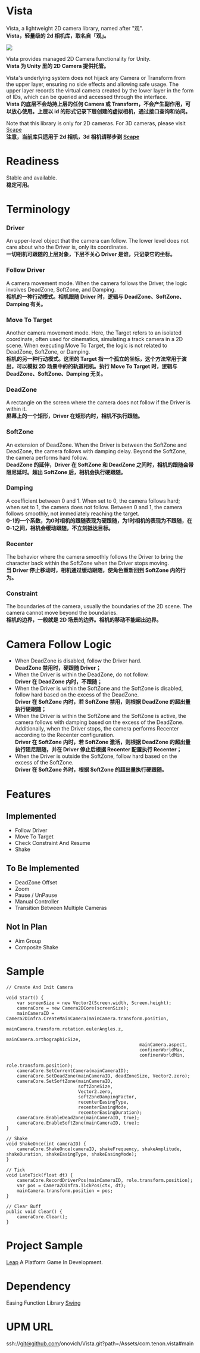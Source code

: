 # Vista
Vista, a lightweight 2D camera library, named after "观".<br/>
**Vista，轻量级的 2d 相机库，取名自「观」。**

![](https://github.com/onovich/Vista/blob/main/Assets/com.tenon.vista/Resources_Sample/codecover_visita.png)

Vista provides managed 2D Camera functionality for Unity.<br/>
**Vista 为 Unity 里的 2D Camera 提供托管。**

Vista's underlying system does not hijack any Camera or Transform from the upper layer, ensuring no side effects and allowing safe usage. The upper layer records the virtual camera created by the lower layer in the form of IDs, which can be queried and accessed through the interface.<br/>
**Vista 的底层不会劫持上层的任何 Camera 或 Transform，不会产生副作用，可以放心使用。上层以 id 的形式记录下层创建的虚拟相机，通过接口查询和访问。**

Note that this library is only for 2D cameras. For 3D cameras, please visit [Scape](https://github.com/onovich/Scape)<br/>
**注意，当前库只适用于 2d 相机，3d 相机请移步到 [Scape](https://github.com/onovich/Scape)**

# Readiness
Stable and available.<br/>
**稳定可用。**

# Terminology
### Driver
An upper-level object that the camera can follow. The lower level does not care about who the Driver is, only its coordinates.<br/>
**一切相机可跟随的上层对象，下层不关心 Driver 是谁，只记录它的坐标。**

### Follow Driver
A camera movement mode. When the camera follows the Driver, the logic involves DeadZone, SoftZone, and Damping.<br/>
**相机的一种行动模式。相机跟随 Driver 时，逻辑与 DeadZone、SoftZone、Damping 有关。**

### Move To Target
Another camera movement mode. Here, the Target refers to an isolated coordinate, often used for cinematics, simulating a track camera in a 2D scene. When executing Move To Target, the logic is not related to DeadZone, SoftZone, or Damping.<br/>
**相机的另一种行动模式。这里的 Target 指一个孤立的坐标，这个方法常用于演出，可以模拟 2D 场景中的的轨道相机。执行 Move To Target 时，逻辑与  DeadZone、SoftZone、Damping 无关。**

### DeadZone
A rectangle on the screen where the camera does not follow if the Driver is within it.<br/>
**屏幕上的一个矩形，Driver 在矩形内时，相机不执行跟随。**

### SoftZone
An extension of DeadZone. When the Driver is between the SoftZone and DeadZone, the camera follows with damping delay. Beyond the SoftZone, the camera performs hard follow.<br/>
**DeadZone 的延伸，Driver 在 SoftZone 和 DeadZone 之间时，相机的跟随会带阻尼延时。超出 SoftZone 后，相机会执行硬跟随。**

### Damping
A coefficient between 0 and 1. When set to 0, the camera follows hard; when set to 1, the camera does not follow. Between 0 and 1, the camera follows smoothly, not immediately reaching the target.<br/>
**0-1的一个系数，为0时相机的跟随表现为硬跟随，为1时相机的表现为不跟随，在0-1之间，相机会缓动跟随，不立刻抵达目标。**

### Recenter
The behavior where the camera smoothly follows the Driver to bring the character back within the SoftZone when the Driver stops moving.<br/>
**当 Driver 停止移动时，相机通过缓动跟随，使角色重新回到 SoftZone 内的行为。**

### Constraint
The boundaries of the camera, usually the boundaries of the 2D scene. The camera cannot move beyond the boundaries.<br/>
**相机的边界，一般就是 2D 场景的边界。相机的移动不能超出边界。**

# Camera Follow Logic
* When DeadZone is disabled, follow the Driver hard.<br/>
  **DeadZone 禁用时，硬跟随 Driver；**
* When the Driver is within the DeadZone, do not follow.<br/>
  **Driver 在 DeadZone 内时，不跟随；**
* When the Driver is within the SoftZone and the SoftZone is disabled, follow hard based on the excess of the DeadZone.<br/>
  **Driver 在 SoftZone 内时，若 SoftZone 禁用，则根据 DeadZone 的超出量执行硬跟随；**
* When the Driver is within the SoftZone and the SoftZone is active, the camera follows with damping based on the excess of the DeadZone. Additionally, when the Driver stops, the camera performs Recenter according to the Recenter configuration.<br/>
  **Driver 在 SoftZone 内时，若 SoftZone 激活，则根据 DeadZone 的超出量执行阻尼跟随，并在 Driver 停止后根据 Recenter 配置执行 Recenter；**
* When the Driver is outside the SoftZone, follow hard based on the excess of the SoftZone.<br/>
  **Driver 在 SoftZone 外时，根据 SoftZone 的超出量执行硬跟随。**

# Features
## Implemented
* Follow Driver
* Move To Target
* Check Constraint And Resume
* Shake

## To Be Implemented
* DeadZone Offset
* Zoom
* Pause / UnPause
* Manual Controller
* Transition Between Multiple Cameras

## Not In Plan
* Aim Group
* Composite Shake

# Sample
```
// Create And Init Camera

void Start() {
    var screenSize = new Vector2(Screen.width, Screen.height);
    cameraCore = new Camera2DCore(screenSize);
    mainCameraID = Camera2DInfra.CreateMainCamera(mainCamera.transform.position,
                                                  mainCamera.transform.rotation.eulerAngles.z,
                                                  mainCamera.orthographicSize,
                                                  mainCamera.aspect,
                                                  confinerWorldMax,
                                                  confinerWorldMin,
                                                  role.transform.position);
    cameraCore.SetCurrentCamera(mainCameraID);
    cameraCore.SetDeadZone(mainCameraID, deadZoneSize, Vector2.zero);
    cameraCore.SetSoftZone(mainCameraID,
                           softZoneSize,
                           Vector2.zero,
                           softZoneDampingFactor,
                           recenterEasingType,
                           recenterEasingMode,
                           recenterEasingDuration);
    cameraCore.EnableDeadZone(mainCameraID, true);
    cameraCore.EnableSoftZone(mainCameraID, true);
}
```

```
// Shake
void ShakeOnce(int cameraID) {
    cameraCore.ShakeOnce(cameraID, shakeFrequency, shakeAmplitude, shakeDuration, shakeEasingType, shakeEasingMode);
}
```

```
// Tick
void LateTick(float dt) {
    cameraCore.RecordDriverPos(mainCameraID, role.transform.position);
    var pos = Camera2DInfra.TickPos(ctx, dt);
    mainCamera.transform.position = pos;
}
```

```
// Clear Buff
public void Clear() {
    cameraCore.Clear();
}
```

# Project Sample
[Leap](https://github.com/onovich/Leap) A Platform Game In Development.

# Dependency
Easing Function Library
[Swing](https://github.com/onovich/Swing)

# UPM URL
ssh://git@github.com/onovich/Vista.git?path=/Assets/com.tenon.vista#main
